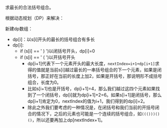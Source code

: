 求最长的合法括号组合。

根据动态规划（DP）来解决：

新建dp数组：

* dp[i]：以s[i]开头的最长的括号组合有多长
* dp[i]:
  * if  (s[i] == ' ) ')以闭括号开头，dp[i]=0
  * if  (s[i] == ' ( ')以开括号开头
    * dp[i+1]代表下一个元素开头的最大长度，```nextIndex=i+1+dp[i+1]```求得的值就是当前s[i]越过最长的一串括号组合的下一个元素，如果是闭括号，那正好在当前的长度上加2，如果是开括号，那说明形不成括号组合，长度为0。
    * 比如s[i+1]也是开括号，dp[i+1]=4，那么我们越过这四个元素如果找到了一个闭括号，dp[i]就为dp[i+1]+2=6。如果s[i+1]是闭括号，那么dp[i+1]肯定为0，nextIndex的值为i+1，我们得到的dp[i]=2。
    * 除此之外我们要考虑的一种情况是，在闭括号和我们当前的开括号闭合的情况下，之后的元素也可能是一个连续的括号组合，如```((()))()()```，所以还要再加上dp[nextIndex+1]。